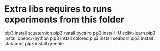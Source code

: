 # Extra libs requires to runs experiments from this folder

pip3 install squaternion
pip3 install pycairo
pip3 install -U scikit-learn
pip3 install opencv-python
pip3 install colored
pip3 install seaborn
pip3 install statannot
pip3 install greenlet
